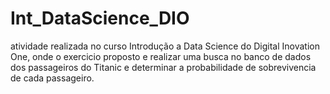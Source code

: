 # Int_DataScience_DIO
atividade realizada no curso Introdução a Data Science do Digital Inovation One, onde o exercicio proposto e realizar uma busca no banco de dados dos passageiros do Titanic e determinar a probabilidade de sobrevivencia de cada passageiro.
